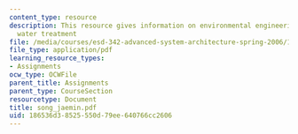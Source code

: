 ```yaml
---
content_type: resource
description: This resource gives information on environmental engineering in drinking
  water treatment
file: /media/courses/esd-342-advanced-system-architecture-spring-2006/186536d38525550d79ee640766cc2606_song_jaemin.pdf
file_type: application/pdf
learning_resource_types:
- Assignments
ocw_type: OCWFile
parent_title: Assignments
parent_type: CourseSection
resourcetype: Document
title: song_jaemin.pdf
uid: 186536d3-8525-550d-79ee-640766cc2606
---
```

